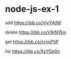 # node-js-ex-1

add
https://ibb.co/VjvY4dW

delete
https://ibb.co/V9rN15m

get
https://ibb.co/crjmPSP

list
https://ibb.co/XzYGp0n
